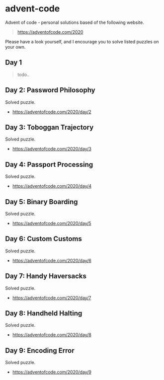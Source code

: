 # advent-code

Advent of code - personal solutions based of the following website.

> https://adventofcode.com/2020

Please have a look yourself, and I encourage you to solve listed puzzles on your own.

## Day 1

> todo..

## Day 2: Password Philosophy

Solved puzzle.

- https://adventofcode.com/2020/day/2

## Day 3: Toboggan Trajectory

Solved puzzle.

- https://adventofcode.com/2020/day/3

## Day 4: Passport Processing

Solved puzzle.

- https://adventofcode.com/2020/day/4

## Day 5: Binary Boarding

Solved puzzle.

- https://adventofcode.com/2020/day/5

## Day 6: Custom Customs

Solved puzzle.

- https://adventofcode.com/2020/day/6

## Day 7: Handy Haversacks

Solved puzzle.

- https://adventofcode.com/2020/day/7

## Day 8: Handheld Halting

Solved puzzle.

- https://adventofcode.com/2020/day/8

## Day 9: Encoding Error

Solved puzzle.

- https://adventofcode.com/2020/day/9
